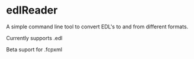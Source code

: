 # edlReader
A simple command line tool to convert EDL's to and from different formats.

Currently supports .edl 


Beta suport for .fcpxml
